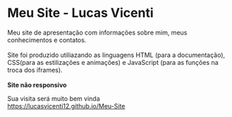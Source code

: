 # Meu Site - Lucas Vicenti
Meu site de apresentação com informações sobre mim, meus conhecimentos e contatos.</br> </br>
Site foi produzido utiliazando as linguagens HTML (para a documentação), CSS(para as estilizações e animações) e JavaScript (para as funções na troca dos iframes).</br></br>
**Site não responsivo**

Sua visita será muito bem vinda </br>
<a href="https://lucasvicenti12.github.io/Meu-Site/" target="_blank">https://lucasvicenti12.github.io/Meu-Site</a>
